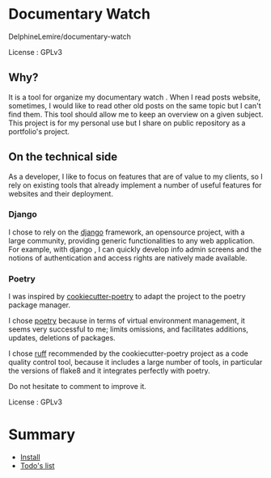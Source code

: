 # Documentary Watch
DelphineLemire/documentary-watch

License : GPLv3

## Why? 

It is a tool for organize my documentary watch . When I read posts website, 
sometimes, I would like to read other old posts on the same topic but I can't find them. 
This tool should allow me to keep an overview on a given subject.
This project is for my personal use but I share on public repository as a portfolio's project. 

## On the technical side 

As a developer, I like to focus on features that are of value to my clients, so I rely on existing 
tools that already implement a number of useful features for websites and their deployment.

### Django

I chose to rely on the [django](https://www.djangoproject.com/) framework, an opensource project, with a large community, 
providing generic functionalities to any web application. 
For example, with django , I can quickly develop info admin screens and the notions of authentication 
and access rights are natively made available.

### Poetry

I was inspired by [cookiecutter-poetry](https://fpgmaas.github.io/cookiecutter-poetry/) to adapt the 
project to the poetry package manager.


I chose [poetry](https://python-poetry.org/) because in terms of virtual environment management, it seems very successful to me; 
limits omissions, and facilitates additions, updates, deletions of packages. 

I chose [ruff](https://github.com/charliermarsh/ruff) recommended by the cookiecutter-poetry project as a code quality control tool, because it includes a large 
number of tools, in particular the versions of flake8 and it integrates perfectly with poetry.

Do not hesitate to comment to improve it. 

License : GPLv3

# Summary
-  [Install](./INSTALL.md)
-  [Todo's list](./TODO.md)
